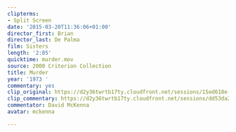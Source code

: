 ```yaml
---
clipterms:
- Split Screen
date: '2015-03-20T11:36:06+01:00'
director_first: Brian
director_last: De Palma
film: Sisters
length: '2:05'
quicktime: murder.mov
source: 2000 Criterion Collection
title: Murder
year: '1973 '
commentary: yes
clip_original: https://d2y36twrtb17ty.cloudfront.net/sessions/15ed618e-348b-4055-bc18-ae31015d2c29/64a3e74e-6c93-40d3-bdd0-ae31015d2c31-82d95bcf-139b-40a3-983b-ae31015d6688.mp4
clip_commentary: https://d2y36twrtb17ty.cloudfront.net/sessions/dd53da27-9b7f-437c-ad95-ae31015d3459/92d080dd-8d37-4dc1-a6fd-ae31015d3465-18c189aa-4a68-4830-a8a4-ae31015d757c.mp4
commentator: David McKenna
avatar: mckenna

---
```

